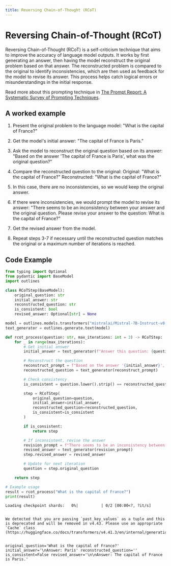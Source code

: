 ```yaml
---
title: Reversing Chain-of-Thought (RCoT)
---
```


# Reversing Chain-of-Thought (RCoT)


Reversing Chain-of-Thought (RCoT) is a self-criticism technique that aims to improve the accuracy of language model outputs. It works by first generating an answer, then having the model reconstruct the original problem based on that answer. The reconstructed problem is compared to the original to identify inconsistencies, which are then used as feedback for the model to revise its answer. This process helps catch logical errors or misunderstandings in the initial response.

Read more about this prompting technique in [The Prompt Report: A Systematic Survey of Prompting Techniques](https://arxiv.org/abs/2406.06608).

## A worked example


1. Present the original problem to the language model:
   "What is the capital of France?"

2. Get the model's initial answer:
   "The capital of France is Paris."

3. Ask the model to reconstruct the original question based on its answer:
   "Based on the answer 'The capital of France is Paris', what was the original question?"

4. Compare the reconstructed question to the original:
   Original: "What is the capital of France?"
   Reconstructed: "What is the capital of France?"

5. In this case, there are no inconsistencies, so we would keep the original answer.

6. If there were inconsistencies, we would prompt the model to revise its answer:
   "There seems to be an inconsistency between your answer and the original question. Please revise your answer to the question: What is the capital of France?"

7. Get the revised answer from the model.

8. Repeat steps 3-7 if necessary until the reconstructed question matches the original or a maximum number of iterations is reached.

## Code Example





```python
from typing import Optional
from pydantic import BaseModel
import outlines

class RCoTStep(BaseModel):
    original_question: str
    initial_answer: str
    reconstructed_question: str
    is_consistent: bool
    revised_answer: Optional[str] = None

model = outlines.models.transformers("mistralai/Mistral-7B-Instruct-v0.1", device="cuda")
text_generator = outlines.generate.text(model)

def rcot_process(question: str, max_iterations: int = 3) -> RCoTStep:
    for _ in range(max_iterations):
        # Get initial answer
        initial_answer = text_generator(f"Answer this question: {question}")

        # Reconstruct the question
        reconstruct_prompt = f"Based on the answer '{initial_answer}', what was the original question?"
        reconstructed_question = text_generator(reconstruct_prompt)

        # Check consistency
        is_consistent = question.lower().strip() == reconstructed_question.lower().strip()

        step = RCoTStep(
            original_question=question,
            initial_answer=initial_answer,
            reconstructed_question=reconstructed_question,
            is_consistent=is_consistent
        )

        if is_consistent:
            return step

        # If inconsistent, revise the answer
        revision_prompt = f"There seems to be an inconsistency between your answer and the original question. Please revise your answer to the question: {question}"
        revised_answer = text_generator(revision_prompt)
        step.revised_answer = revised_answer

        # Update for next iteration
        question = step.original_question

    return step

# Example usage
result = rcot_process("What is the capital of France?")
print(result)
```


    Loading checkpoint shards:   0%|          | 0/2 [00:00<?, ?it/s]


    We detected that you are passing `past_key_values` as a tuple and this is deprecated and will be removed in v4.43. Please use an appropriate `Cache` class (https://huggingface.co/docs/transformers/v4.41.3/en/internal/generation_utils#transformers.Cache)


    original_question='What is the capital of France?' initial_answer='\nAnswer: Paris' reconstructed_question='' is_consistent=False revised_answer='\n\nAnswer: The capital of France is Paris.'
